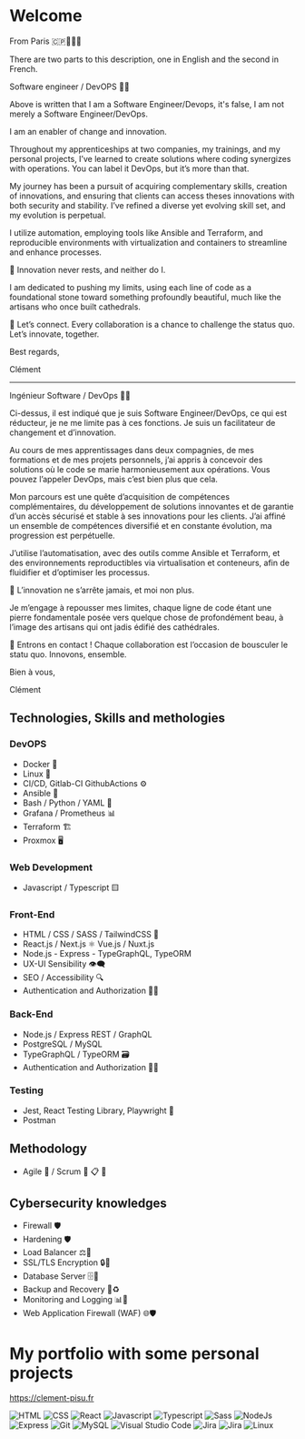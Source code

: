 # Welcome

From Paris 🇨🇵🥐🥖🗼

There are two parts to this description, one in English and the second in French.

Software engineer / DevOPS 🧑‍💻

Above is written that I am a Software Engineer/Devops, it's false, I am not merely a Software Engineer/DevOps.

I am an enabler of change and innovation.

Throughout my apprenticeships at two companies, my trainings, and my personal projects, 
I’ve learned to create solutions where coding synergizes with operations. 
You can label it DevOps, but it’s more than that.

My journey has been a pursuit of acquiring complementary skills, creation of innovations, and ensuring that clients can access theses innovations with both security and stability. 
I’ve refined a diverse yet evolving skill set, and my evolution is perpetual.

I utilize automation, employing tools like Ansible and Terraform, and reproducible environments with virtualization and containers to streamline and enhance processes.

🌱 Innovation never rests, and neither do I.

I am dedicated to pushing my limits, using each line of code as a foundational stone toward something profoundly beautiful, much like the artisans who once built cathedrals.

💬 Let’s connect. Every collaboration is a chance to challenge the status quo. Let’s innovate, together.

Best regards,

Clément

----------------

Ingénieur Software / DevOps 🧑‍💻

Ci-dessus, il est indiqué que je suis Software Engineer/DevOps, ce qui est réducteur, je ne me limite pas à ces fonctions.
Je suis un facilitateur de changement et d’innovation.

Au cours de mes apprentissages dans deux compagnies, de mes formations et de mes projets personnels,
j’ai appris à concevoir des solutions où le code se marie harmonieusement aux opérations.
Vous pouvez l’appeler DevOps, mais c’est bien plus que cela.

Mon parcours est une quête d’acquisition de compétences complémentaires, du développement de solutions innovantes et de garantie d’un accès sécurisé et stable à ses innovations pour les clients.
J’ai affiné un ensemble de compétences diversifié et en constante évolution, ma progression est perpétuelle.

J’utilise l’automatisation, avec des outils comme Ansible et Terraform, et des environnements reproductibles via virtualisation et conteneurs, afin de fluidifier et d’optimiser les processus.

🌱 L’innovation ne s’arrête jamais, et moi non plus.

Je m’engage à repousser mes limites, chaque ligne de code étant une pierre fondamentale posée vers quelque chose de profondément beau, à l’image des artisans qui ont jadis édifié des cathédrales.

💬 Entrons en contact ! Chaque collaboration est l’occasion de bousculer le statu quo. Innovons, ensemble.

Bien à vous,

Clément

## Technologies, Skills and methologies

### DevOPS
- Docker 🐳
- Linux 🐧
- CI/CD, Gitlab-CI GithubActions ⚙️
- Ansible 🧰
- Bash / Python / YAML 📜
- Grafana / Prometheus 📊
- Terraform 🏗️
- Proxmox  🖥️

### Web Development
- Javascript / Typescript 🟨

### Front-End
- HTML / CSS / SASS / TailwindCSS 🎨
- React.js / Next.js  ⚛️   Vue.js / Nuxt.js 
- Node.js - Express - TypeGraphQL, TypeORM 
- UX-UI Sensibility 👁️‍🗨️
- SEO / Accessibility 🔍
- Authentication and Authorization 👤🔑

### Back-End
- Node.js / Express REST / GraphQL 
- PostgreSQL / MySQL
- TypeGraphQL / TypeORM 🗃️
- Authentication and Authorization 👤🔑

### Testing
- Jest, React Testing Library, Playwright 🧪
- Postman

## Methodology 
- Agile 🔄 / Scrum 🏉 📋 👥    

## Cybersecurity knowledges 
- Firewall  🛡️ 
- Hardening  🛡️ 
- Load Balancer ⚖️🔄
- SSL/TLS Encryption 🔒📜
- Database Server 🗄️💾
- Backup and Recovery 💽♻️ 
- Monitoring and Logging 📊📝
- Web Application Firewall (WAF) 🌐🛡️

# My portfolio with some personal projects

https://clement-pisu.fr

<p align="left">
  <img src="https://img.shields.io/badge/HTML5-E34F26?style=for-the-badge&logo=html5&logoColor=white" alt="HTML"/>
  <img src="https://img.shields.io/badge/CSS3-1572B6?style=for-the-badge&logo=css3&logoColor=white" alt="CSS"/>
  <img src="https://img.shields.io/badge/React-20232A?style=for-the-badge&logo=react&logoColor=61DAFB" alt="React"/>
  <img src="https://img.shields.io/badge/JavaScript-323330?style=for-the-badge&logo=javascript&logoColor=F7DF1E" alt="Javascript"/>
  <img src="https://img.shields.io/badge/TypeScript-007ACC?style=for-the-badge&logo=typescript&logoColor=white" alt="Typescript"/>
  <img src="https://img.shields.io/badge/Sass-CC6699?style=for-the-badge&logo=sass&logoColor=white" alt="Sass"/>
  <img src="https://img.shields.io/badge/Node.js-339933?style=for-the-badge&logo=nodedotjs&logoColor=white" alt="NodeJs"/>
  <img src="https://img.shields.io/badge/Express.js-000000?style=for-the-badge&logo=express&logoColor=white" alt="Express"/>
  <img src="https://img.shields.io/badge/GIT-E44C30?style=for-the-badge&logo=git&logoColor=white" alt="Git"/>
  <img src="https://img.shields.io/badge/MySQL-005C84?style=for-the-badge&logo=mysql&logoColor=white" alt="MySQL"/>
  <img src="https://img.shields.io/badge/Visual_Studio_Code-0078D4?style=for-the-badge&logo=visual%20studio%20code&logoColor=white" alt="Visual Studio Code"/>
  <img src="https://img.shields.io/badge/Jira-0052CC?style=for-the-badge&logo=Jira&logoColor=white" alt="Jira"/>
  <img src="https://img.shields.io/badge/Jira-0052CC?style=for-the-badge&logo=Jira&logoColor=white" alt="Jira"/>
  <img src="https://img.shields.io/badge/Linux-FCC624?style=for-the-badge&logo=linux&logoColor=black" alt="Linux"/> 
</p>

